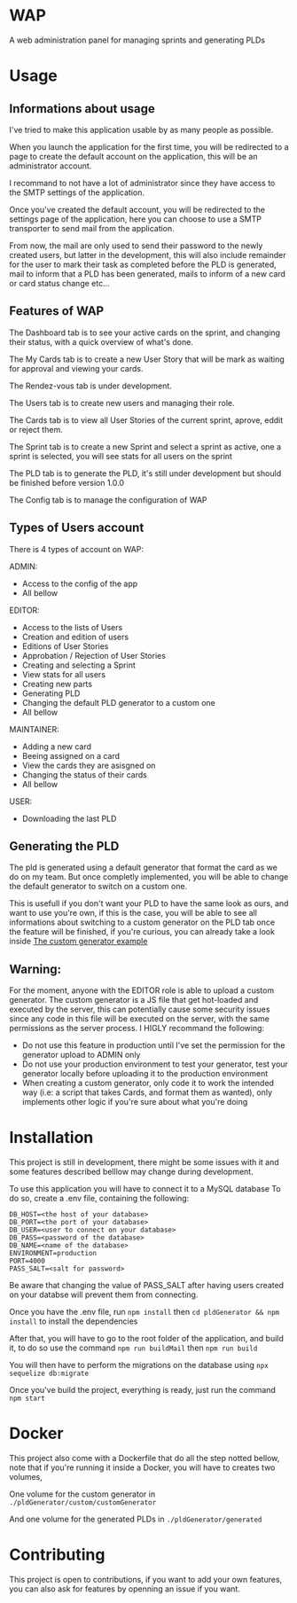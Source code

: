 # WAP

A web administration panel for managing sprints and generating PLDs

# Usage

## Informations about usage

I've tried to make this application usable by as many people as possible.

When you launch the application for the first time, you will be redirected to a page to create the default account on the application, this will be an administrator account.

I recommand to not have a lot of administrator since they have access to the SMTP settings of the application.

Once you've created the default account, you will be redirected to the settings page of the application, here you can choose to use a SMTP transporter to send mail from the application.

From now, the mail are only used to send their password to the newly created users, but latter in the development, this will also include remainder for the user to mark their task as completed before the PLD is generated, mail to inform that a PLD has been generated, mails to inform of a new card or card status change etc...

## Features of WAP

The Dashboard tab is to see your active cards on the sprint, and changing their status, with a quick overview of what's done.

The My Cards tab is to create a new User Story that will be mark as waiting for approval and viewing your cards.

The Rendez-vous tab is under development.

The Users tab is to create new users and managing their role.

The Cards tab is to view all User Stories of the current sprint, aprove, eddit or reject them.

The Sprint tab is to create a new Sprint and select a sprint as active, one a sprint is selected, you will see stats for all users on the sprint

The PLD tab is to generate the PLD, it's still under development but should be finished before version 1.0.0

The Config tab is to manage the configuration of WAP

## Types of Users account

There is 4 types of account on WAP:

ADMIN:
- Access to the config of the app
- All bellow

EDITOR:
- Access to the lists of Users
- Creation and edition of users
- Editions of User Stories
- Approbation / Rejection of User Stories
- Creating and selecting a Sprint
- View stats for all users
- Creating new parts
- Generating PLD
- Changing the default PLD generator to a custom one
- All bellow

MAINTAINER:
- Adding a new card
- Beeing assigned on a card
- View the cards they are asisgned on
- Changing the status of their cards
- All bellow

USER:
- Downloading the last PLD

## Generating the PLD

The pld is generated using a default generator that format the card as we do on my team. But once completly implemented, you will be able to change the default generator to switch on a custom one.

This is usefull if you don't want your PLD to have the same look as ours, and want to use you're own, if this is the case, you will be able to see all informations about switching to a custom generator on the PLD tab once the feature will be finished, if you're curious, you can already take a look inside [The custom generator example](pldGenerator/custom/customGenerator/example.js`)

## Warning: 
For the moment, anyone with the EDITOR role is able to upload a custom generator.
The custom generator is a JS file that get hot-loaded and executed by the server, this can potentially cause some security issues since any code in this file will be executed on the server, with the same permissions as the server process.
I HIGLY recommand the following:
- Do not use this feature in production until I've set the permission for the generator upload to ADMIN only
- Do not use your production environment to test your generator, test your generator locally before uploading it to the production environment
- When creating a custom generator, only code it to work the intended way (i.e: a script that takes Cards, and format them as wanted), only implements other logic if you're sure about what you're doing

# Installation

This project is still in development, there might be some issues with it and some features described belllow may change during development.

To use this application you will have to connect it to a MySQL database
To do so, create a .env file, containing the following:
```
DB_HOST=<the host of your database>
DB_PORT=<the port of your database>
DB_USER=<user to connect on your database>
DB_PASS=<password of the database>
DB_NAME=<name of the database>
ENVIRONMENT=production
PORT=4000
PASS_SALT=<salt for password>
```
Be aware that changing the value of PASS_SALT after having users created on your databse will prevent them from connecting.

Once you have the .env file, run `npm install` then `cd pldGenerator && npm install` to install the dependencies

After that, you will have to go to the root folder of the application, and build it, to do so use the command `npm run buildMail` then `npm run build`

You will then have to perform the migrations on the database using `npx sequelize db:migrate`

Once you've build the project, everything is ready, just run the command `npm start`

# Docker

This project also come with a Dockerfile that do all the step notted bellow, note that if you're running it inside a Docker, you will have to creates two volumes,

One volume for the custom generator in `./pldGenerator/custom/customGenerator`

And one volume for the generated PLDs in `./pldGenerator/generated`

# Contributing

This project is open to contributions, if you want to add your own features, you can also ask for features by openning an issue if you want.